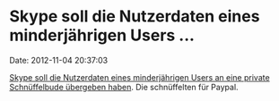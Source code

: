 Skype soll die Nutzerdaten eines minderjährigen Users \...
==========================================================

Date: 2012-11-04 20:37:03

[Skype soll die Nutzerdaten eines minderjährigen Users an eine private
Schnüffelbude übergeben
haben](http://www.nu.nl/internet/2950158/skype-hands-16-year-olds-personal-information-to-it-company.html).
Die schnüffelten für Paypal.
